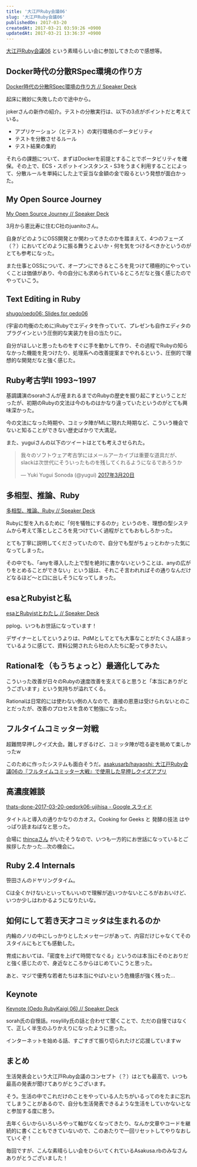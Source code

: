 ```yaml
---
title: '大江戸Ruby会議06'
slug: '大江戸Ruby会議06'
publishedOn: 2017-03-20
createdAt: 2017-03-21 03:59:26 +0900
updatedAt: 2017-03-21 13:36:37 +0900
---
```

[大江戸Ruby会議06](http://regional.rubykaigi.org/oedo06/) という素晴らしい会に参加してきたので感想等。

## Docker時代の分散RSpec環境の作り方

[Docker時代の分散RSpec環境の作り方 // Speaker Deck](https://speakerdeck.com/joker1007/dockershi-dai-falsefen-san-rspechuan-jing-falsezuo-rifang)

起床に微妙に失敗したので途中から。

jokerさんの新作の紹介。テストの分散実行は、以下の3点がポイントだと考えている。

- アプリケーション（とテスト）の実行環境のポータビリティ
- テストを分散させるルール
- テスト結果の集約

それらの課題について、まずはDockerを前提とすることでポータビリティを確保。その上で、ECS・スポットインスタンス・S3をうまく利用することによって、分散ルールを単純にした上で妥当な金額の金で殴るという発想が面白かった。

## My Open Source Journey

[My Open Source Journey // Speaker Deck](https://speakerdeck.com/juanitofatas/my-open-source-journey)

3月から恵比寿に住むC社のjuanitoさん。

自身がどのようにOSS開発とか関わってきたのかを踏まえて、4つのフェーズ（？）においてどのように振る舞うとよいか・何を気をつけるべきかというのがとても参考になった。

また仕事とOSSについて、オープンにできるところを見つけて積極的にやっていくことは価値があり、今の自分にも求められているところだなと強く感じたのでやっていこう。

## Text Editing in Ruby

[shugo/oedo06: Slides for oedo06](https://github.com/shugo/oedo06)

(宇宙の均衡のために)Rubyでエディタを作っていて、プレゼンも自作エディタのプラグインという圧倒的な実装力を目の当たりに。

自分がほしいと思ったものをすぐに手を動かして作り、その過程でRubyの知らなかった機能を見つけたり、処理系への改善提案までやれるという、圧倒的で理想的な開発だなと強く感じた。

## Ruby考古学II 1993~1997

基調講演のsorahさんが産まれるまでのRubyの歴史を掘り起こすということだったが、初期のRubyの文法は今のものはかなり違っていたというのがとても興味深かった。

今の文法になった時期や、コミッタ陣がMLに現れた時期など、こういう機会でないと知ることができない歴史ばかりで大満足。

また、yuguiさんの以下のツイートはとても考えさせられた。

<blockquote class="twitter-tweet" data-lang="ja"><p lang="ja" dir="ltr">我々のソフトウェア考古学にはメールアーカイブは重要な道具だが、slackは次世代にそういったものを残してくれるようになるであろうか</p>&mdash; Yuki Yugui Sonoda (@yugui) <a href="https://twitter.com/yugui/status/843698007174336512">2017年3月20日</a></blockquote>
<script async src="//platform.twitter.com/widgets.js" charset="utf-8"></script>

## 多相型、推論、Ruby

[多相型、推論、Ruby // Speaker Deck](https://speakerdeck.com/soutaro/duo-xiang-xing-tui-lun-ruby)

Rubyに型を入れるために「何を犠牲にするのか」というのを、理想の型システムから考えて落としところを見つけていく過程がとてもおもしろかった。

とても丁寧に説明してくださっていたので、自分でも型がちょっとわかった気になってしまった。

その中でも、「anyを導入した上で型を絶対に書かないということは、anyの広がりをとめることができない」という話は、それこそ言われればその通りなんだけどなるほど～と口に出しそうになってしまった。

## esaとRubyistと私

[esaとRubyistとわたし // Speaker Deck](https://speakerdeck.com/ken_c_lo/esatorubyisttowatasi)

pplog、いつもお世話になっています！

デザイナーとしてというよりは、PdMとしてとても大事なことがたくさん詰まっているように感じて、資料公開されたら社の人たちに配って歩きたい。

## Rationalを（もうちょっと）最適化してみた

こういった改善が日々のRubyの速度改善を支えてると思うと「本当にありがとうございます」という気持ちが溢れてくる。

Rationalは日常的には使わない側の人なので、直接の恩恵は受けられないとのことだったが、改善のプロセスを含めて勉強になった。

## フルタイムコミッター対戦

超難問早押しクイズ大会。難しすぎるけど、コミッタ陣が唸る姿を眺めて楽しかったw

このために作ったシステムも面白そうだ。[asakusarb/hayaoshi: 大江戸Ruby会議06の『フルタイムコミッター大戦』で使用した早押しクイズアプリ](https://github.com/asakusarb/hayaoshi)

## 高濃度雑談

[thats-done-2017-03-20-oedork06-ujihisa - Google スライド](https://docs.google.com/presentation/d/1diEe7qYLjkHrjKoPNgyhlLItxV6ahnNgsfXdId0EmNI/edit#slide=id.p)

タイトルと導入の通りかなりのカオス。Cooking for Geeks と 発酵の技法 はやっぱり読まねばなと思った。

会場に [thincaさん](https://twitter.com/thinca) がいたそうなので、いつも一方的にお世話になっているとご挨拶したかった…次の機会に。

## Ruby 2.4 Internals

笹田さんのドヤリングタイム。

Cは全くかけないといってもいいので理解が追いつかないところがおおいけど、いつか少しはわかるようになりたいな。

## 如何にして若き天才コミッタは生まれるのか

内輪のノリの中にしっかりとしたメッセージがあって、内容だけじゃなくてそのスタイルにもとても感動した。

育成においては、「密度を上げて時間でなぐる」というのは本当にそのとおりだと強く感じたので、身近なところからはじめていこうと思った。

あと、マジで優秀な若者たちは本当にやばいという危機感が強く残った…

## Keynote

[Keynote (Oedo RubyKaigi 06) // Speaker Deck](https://speakerdeck.com/sorah/keynote-oedo-rubykaigi-06)

sorah氏の自慢話。rosylilly氏の話と合わせて聞くことで、ただの自慢ではなくて、正しく半生のふりかえりになったように思った。

インターネットを始める話、すごすぎて振り切られたけど応援していますｗ

## まとめ

生活発表会という大江戸Ruby会議のコンセプト（？）はとても最高で、いつも最高の発表が聞けてありがとうございます。

そう。生活の中でこれだけのことをやっている人たちがいるってのをたまに忘れてしまうことがあるので、自分も生活発表できるような生活をしていかないとなと参加する度に思う。

去年くらいからいろいろやって軸がなくなってきたり、なんか文章やコードを継続的に書くこともできていないので、このあたりで一回リセットしてやりなおしていくぞ！

毎回ですが、こんな素晴らしい会をひらいてくれているAsakusa.rbのみなさんありがとうございました！
